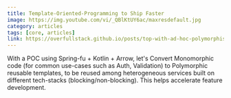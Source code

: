 ```yaml
---
title: Template-Oriented-Programming to Ship Faster
image: https://img.youtube.com/vi/_QBlKtUY6ac/maxresdefault.jpg
category: articles
tags: [core, articles]
link: https://overfullstack.github.io/posts/top-with-ad-hoc-polymorphism/
---
```

With a POC using Spring-fu + Kotlin + Arrow, let's Convert Monomorphic code (for common use-cases such as Auth, Validation) to Polymorphic reusable templates, to be reused among heterogeneous services built on different tech-stacks (blocking/non-blocking). This helps accelerate feature development.
